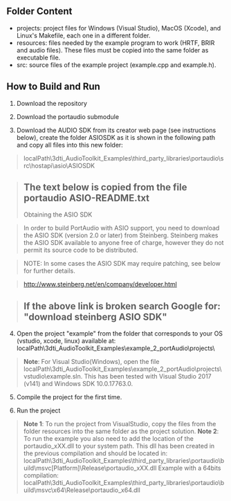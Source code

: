 Folder Content
-

- projects: project files for Windows (Visual Studio), MacOS (Xcode), and Linux's Makefile, each one in a different folder.
- resources: files needed by the example program to work (HRTF, BRIR and audio files). These files must be copied into the same folder as executable file.
- src: source files of the example project (example.cpp and example.h).

How to Build and Run
-
1. Download the repository

2. Download the portaudio submodule

3. Download the AUDIO SDK from its creator web page (see instructions below), create the folder ASIOSDK as it is shown in the following path and copy all files into this new folder:
>localPath\3dti_AudioToolkit_Examples\third_party_libraries\portaudio\src\hostapi\asio\ASIOSDK

>The text below is copied from the file portaudio ASIO-README.txt
>----------------------
>Obtaining the ASIO SDK

>In order to build PortAudio with ASIO support, you need to download 
the ASIO SDK (version 2.0 or later) from Steinberg. Steinberg makes the ASIO 
SDK available to anyone free of charge, however they do not permit its 
source code to be distributed.

>NOTE: In some cases the ASIO SDK may require patching, see below 
for further details.

>http://www.steinberg.net/en/company/developer.html

>If the above link is broken search Google for:
"download steinberg ASIO SDK"
>----------------------

4. Open the project "example" from the folder that corresponds to your OS (vstudio, xcode, linux) available at: localPath\3dti_AudioToolkit_Examples\example_2_portAudio\projects\
>**Note**: For Visual Studio(Windows), open the file localPath\3dti_AudioToolkit_Examples\example_2_portAudio\projects\vstudio\example.sln. 
This has been tested with Visual Studio 2017 (v141) and Windows SDK 10.0.17763.0. 

5. Compile the project for the first time. 

6. Run the project
>**Note 1**: To run the project from VisualStudio, copy the files from the folder resources into the same folder as the project solution.
>**Note 2**: To run the example you also need to add the location of the portaudio_xXX.dll to your system path. This dll has been created in the previous compilation and should be located in: localPath\3dti_AudioToolkit_Examples\third_party_libraries\portaudio\build\msvc\[Platform]\Release\portaudio_xXX.dll
>Example with a 64bits compilation: localPath\3dti_AudioToolkit_Examples\third_party_libraries\portaudio\build\msvc\x64\Release\portaudio_x64.dll



